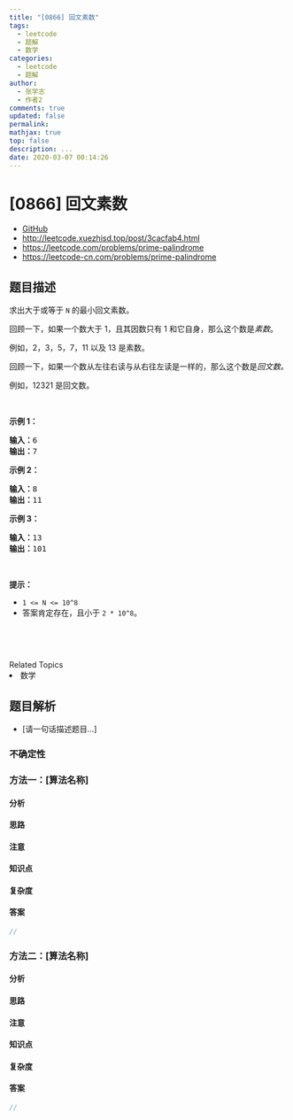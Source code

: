 ```yaml
---
title: "[0866] 回文素数"
tags:
  - leetcode
  - 题解
  - 数学
categories:
  - leetcode
  - 题解
author:
  - 张学志
  - 作者2
comments: true
updated: false
permalink:
mathjax: true
top: false
description: ...
date: 2020-03-07 00:14:26
---
```



# [0866] 回文素数
* [GitHub](https://github.com/algoboy101/LeetCodeCrowdsource/tree/master/_posts/QA/%5B0866%5D%20%E5%9B%9E%E6%96%87%E7%B4%A0%E6%95%B0.md)
* http://leetcode.xuezhisd.top/post/3cacfab4.html
* https://leetcode.com/problems/prime-palindrome
* https://leetcode-cn.com/problems/prime-palindrome


## 题目描述

<p>求出大于或等于&nbsp;<code>N</code>&nbsp;的最小回文素数。</p>

<p>回顾一下，如果一个数大于 1，且其因数只有 1 和它自身，那么这个数是<em>素数</em>。</p>

<p>例如，2，3，5，7，11 以及&nbsp;13 是素数。</p>

<p>回顾一下，如果一个数从左往右读与从右往左读是一样的，那么这个数是<em>回文数。</em></p>

<p>例如，12321 是回文数。</p>

<p>&nbsp;</p>

<p><strong>示例 1：</strong></p>

<pre><strong>输入：</strong>6
<strong>输出：</strong>7
</pre>

<p><strong>示例&nbsp;2：</strong></p>

<pre><strong>输入：</strong>8
<strong>输出：</strong>11
</pre>

<p><strong>示例&nbsp;3：</strong></p>

<pre><strong>输入：</strong>13
<strong>输出：</strong>101</pre>

<p>&nbsp;</p>

<p><strong>提示：</strong></p>

<ul>
	<li><code>1 &lt;= N &lt;= 10^8</code></li>
	<li>答案肯定存在，且小于&nbsp;<code>2 * 10^8</code>。</li>
</ul>

<p>&nbsp;</p>

<p>&nbsp;</p>
<div><div>Related Topics</div><div><li>数学</li></div></div>


## 题目解析
* [请一句话描述题目...]

### 不确定性


### 方法一：[算法名称]

#### 分析

#### 思路

#### 注意

#### 知识点

#### 复杂度

#### 答案

```cpp
//
```


### 方法二：[算法名称]

#### 分析

#### 思路

#### 注意

#### 知识点

#### 复杂度

#### 答案

```cpp
//
```


